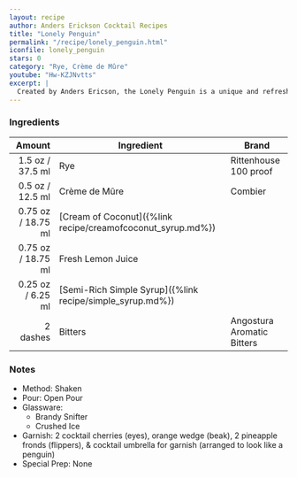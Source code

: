 ```yaml
---
layout: recipe
author: Anders Erickson Cocktail Recipes
title: "Lonely Penguin"
permalink: "/recipe/lonely_penguin.html"
iconfile: lonely_penguin
stars: 0
category: "Rye, Crème de Mûre"
youtube: "Hw-KZJNvtts"
excerpt: |
  Created by Anders Ericson, the Lonely Penguin is a unique and refreshing drink that combines the flavors of whiskey, lemon, blackberry, and coconut. It's a perfect choice for those who enjoy a bit of sweetness with their spirits.
---
```


### Ingredients

|   Amount | Ingredient                                                  | Brand                      |
| -------: | ----------------------------------------------------------- | -------------------------- |
|   1.5 oz / 37.5 ml | Rye                                                         | Rittenhouse 100 proof      |
|   0.5 oz / 12.5 ml | Crème de Mûre                                               | Combier                    |
|  0.75 oz / 18.75 ml | [Cream of Coconut]({%link recipe/creamofcoconut_syrup.md%}) |                            |
|  0.75 oz / 18.75 ml | Fresh Lemon Juice                                           |                            |
|  0.25 oz / 6.25 ml | [Semi-Rich Simple Syrup]({%link recipe/simple_syrup.md%})   |                            |
| 2 dashes | Bitters                                                     | Angostura Aromatic Bitters |

### Notes

- Method: Shaken
- Pour: Open Pour
- Glassware:
  - Brandy Snifter
  - Crushed Ice
- Garnish: 2 cocktail cherries (eyes), orange wedge (beak), 2 pineapple fronds (flippers), & cocktail umbrella for garnish (arranged to look like a penguin)
- Special Prep: None
